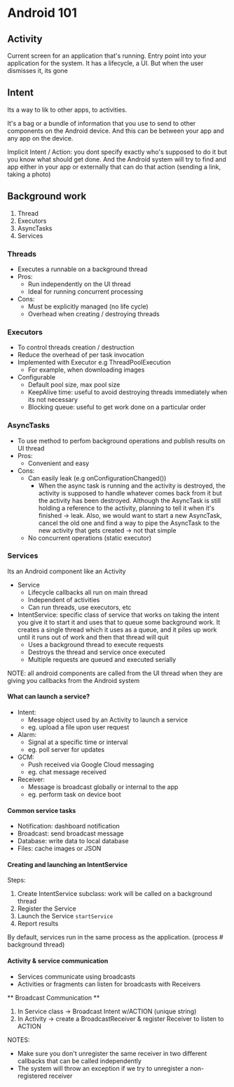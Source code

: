 # Android 101

## Activity

Current screen for an application that's running. Entry point into your application for the system.
It has a lifecycle, a UI. But when the user dismisses it, its gone

## Intent

Its a way to lik to other apps, to activities.

It's a bag or a bundle of information that you use to send to other components on the Android
device. And this can be between your app and any app on the device.

Implicit Intent / Action: you dont specify exactly who's supposed to do it but you know what should
get done. And the Android system will try to find and app either in your app or externally that can
do that action (sending a link, taking a photo)

## Background work

1. Thread
2. Executors
3. AsyncTasks
4. Services

### Threads

* Executes a runnable on a background thread
* Pros:
    * Run independently on the UI thread
    * Ideal for running concurrent processing
* Cons:
    * Must be explicitly managed (no life cycle)
    * Overhead when creating / destroying threads

### Executors

* To control threads creation / destruction
* Reduce the overhead of per task invocation
* Implemented with Executor e.g ThreadPoolExecution
    * For example, when downloading images
* Configurable
    * Default pool size, max pool size
    * KeepAlive time: useful to avoid destroying threads immediately when its not necessary
    * Blocking queue: useful to get work done on a particular order

### AsyncTasks

* To use method to perfom background operations and publish results on UI thread
* Pros:
    * Convenient and easy
* Cons:
    * Can easily leak (e.g onConfigurationChanged())
        * When the async task is running and the activity is destroyed, the activity is supposed to
          handle whatever comes back from it but the activity has been destroyed. Although the
          AsyncTask is still holding a reference to the activity, planning to tell it when it's
          finished -> leak. Also, we would want to start a new AsyncTask, cancel the old one and
          find a way to pipe the AsyncTask to the new activity that gets created -> not that simple
    * No concurrent operations (static executor)

### Services

Its an Android component like an Activity

* Service
    * Lifecycle callbacks all run on main thread
    * Independent of activities
    * Can run threads, use executors, etc
* IntentService: specific class of service that works on taking the intent you give it to start it
  and uses that to queue some background work. It creates a single thread which it uses as a queue,
  and it piles up work until it runs out of work and then that thread will quit
    * Uses a background thread to execute requests
    * Destroys the thread and service once executed
    * Multiple requests are queued and executed serially

NOTE: all android components are called from the UI thread when they are giving you callbacks from
the Android system

#### What can launch a service?

* Intent:
    * Message object used by an Activity to launch a service
    * eg. upload a file upon user request
* Alarm:
    * Signal at a specific time or interval
    * eg. poll server for updates
* GCM:
    * Push received via Google Cloud messaging
    * eg. chat message received
* Receiver:
    * Message is broadcast globally or internal to the app
    * eg. perform task on device boot

#### Common service tasks

* Notification: dashboard notification
* Broadcast: send broadcast message
* Database: write data to local database
* Files: cache images or JSON

#### Creating and launching an IntentService

Steps:

1. Create IntentService subclass: work will be called on a background thread
2. Register the Service
3. Launch the Service `startService`
4. Report results

By default, services run in the same process as the application. (process # background thread)

#### Activity & service communication

* Services communicate using broadcasts
* Activities or fragments can listen for broadcasts with Receivers

** Broadcast Communication **

1. In Service class -> Broadcast Intent w/ACTION (unique string)
2. In Activity -> create a BroadcastReceiver & register Receiver to listen to ACTION

NOTES:

- Make sure you don't unregister the same receiver in two different callbacks that can be called
  independently
- The system will throw an exception if we try to unregister a non-registered receiver